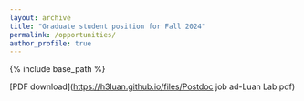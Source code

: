```yaml
---
layout: archive
title: "Graduate student position for Fall 2024"
permalink: /opportunities/
author_profile: true
---
```


{% include base_path %}

<!--![Details](/images/Position ad_Fall 2024.jpg)-->
[PDF download](https://h3luan.github.io/files/Postdoc job ad-Luan Lab.pdf)
